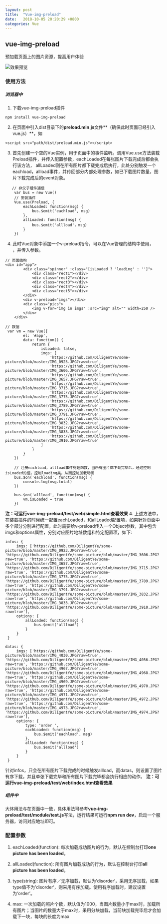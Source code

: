 ```yaml
---
layout: post
title:  "Vue-img-preload"
date:   2018-10-05 20:20:29 +0800
categories: Vue
---
```


## vue-img-preload
  预加载页面上的图片资源，提高用户体验

  ![效果预览](https://upload-images.jianshu.io/upload_images/5796375-b029c649855a5d67.gif?imageMogr2/auto-orient/strip)

### 使用方法
##### 浏览器中
1. 下载vue-img-preload插件
```
npm install vue-img-preload
```
2. 在页面中引入dist目录下的**preload.min.js**文件**（确保此时页面已经引入vue.js）**，如
```
<script src="path/dist/preload.min.js"></script>
```
3. 首先创建一个空的Vue实例，用于页面中的事件监听。调用Vue.use方法装载Preload插件，并传入配置参数，eachLoaded在每张图片下载完成后都会执行该方法， allLoaded则在所有图片都下载完成后执行，此处分别触发一个eachload，allload事件，并传回部分内部处理参数，如已下载图片数量，图片下载完成后的event对象。
```
   // 非父子组件通信
    var bus = new Vue()
    // 安装插件
    Vue.use(Preload, {
        eachLoaded: function(msg) {
            bus.$emit('eachload', msg)
        },
        allLoaded: function(msg) {
            bus.$emit('allload'，msg)
        }
    })
```
4. 此时Vue对象中添加一个v-preload指令，可以在Vue管理的结构中使用，**<div v-preload="imgs"></div>**，并传入参数。
```
// 页面结构
<div id="app">
        <div class="spinner" :class="[isLoaded ? 'loading' : '']">
            <div class="rect1"></div>
            <div class="rect2"></div>
            <div class="rect3"></div>
            <div class="rect4"></div>
            <div class="rect5"></div>
        </div>
        <div v-preload="imgs"></div>
        <div class="pics">
            <img v-for="img in imgs" :src="img" alt="" width=250 />
        </div>
    </div>
```
```
// 数据
 var vm = new Vue({
        el: '#app',
        data: function() {
            return {
                isLoaded: false,
                imgs: [
                    'https://github.com/DiligentYe/some-picture/blob/master/IMG_0923.JPG?raw=true',
                    'https://github.com/DiligentYe/some-picture/blob/master/IMG_3606.JPG?raw=true',
                    'https://github.com/DiligentYe/some-picture/blob/master/IMG_3657.JPG?raw=true',
                    'https://github.com/DiligentYe/some-picture/blob/master/IMG_3715.JPG?raw=true',
                    'https://github.com/DiligentYe/some-picture/blob/master/IMG_3775.JPG?raw=true',
                    'https://github.com/DiligentYe/some-picture/blob/master/IMG_3789.JPG?raw=true',
                    'https://github.com/DiligentYe/some-picture/blob/master/IMG_3791.JPG?raw=true',
                    'https://github.com/DiligentYe/some-picture/blob/master/IMG_3832.JPG?raw=true',
                    'https://github.com/DiligentYe/some-picture/blob/master/IMG_3833.JPG?raw=true',
                    'https://github.com/DiligentYe/some-picture/blob/master/IMG_3910.JPG?raw=true'
                ]
            }
        }
    })

    // 注册eachload，allload事件处理函数，当所有图片都下载完毕后，通过控制isLoaded的值，控制loading类，从而控制加载动画
    bus.$on('eachload', function(msg) {
        console.log(msg.total)
    })

    bus.$on('allload', function(msg) {
        vm.isLoaded = true
    })
```
**注：可运行vue-img-preload/test/web/simple.html查看效果**
4. 上述方法中，在装载插件的时候统一配置eachLoaded，和allLoaded配置项，如果针对页面中多个部分分别进行配置，此时需要给v-preload传入一个Object参数，其中包含imgs和options属性，分别对应图片地址数组和特定配置项，如下:
```
infos: {
     imgs: ['https://github.com/DiligentYe/some-picture/blob/master/IMG_0923.JPG?raw=true', 'https://github.com/DiligentYe/some-picture/blob/master/IMG_3606.JPG?raw=true', 'https://github.com/DiligentYe/some-picture/blob/master/IMG_3657.JPG?raw=true', 'https://github.com/DiligentYe/some-picture/blob/master/IMG_3715.JPG?raw=true', 'https://github.com/DiligentYe/some-picture/blob/master/IMG_3775.JPG?raw=true', 'https://github.com/DiligentYe/some-picture/blob/master/IMG_3789.JPG?raw=true', 'https://github.com/DiligentYe/some-picture/blob/master/IMG_3791.JPG?raw=true', 'https://github.com/DiligentYe/some-picture/blob/master/IMG_3832.JPG?raw=true', 'https://github.com/DiligentYe/some-picture/blob/master/IMG_3833.JPG?raw=true', 'https://github.com/DiligentYe/some-picture/blob/master/IMG_3910.JPG?raw=true'],
     options: {
         allLoaded: function(msg) {
             bus.$emit('allload')
         }
     }
 }

datas: {
     imgs: ['https://github.com/DiligentYe/some-picture/blob/master/IMG_4030.JPG?raw=true', 'https://github.com/DiligentYe/some-picture/blob/master/IMG_4056.JPG?raw=true', 'https://github.com/DiligentYe/some-picture/blob/master/IMG_4967.JPG?raw=true', 'https://github.com/DiligentYe/some-picture/blob/master/IMG_4968.JPG?raw=true', 'https://github.com/DiligentYe/some-picture/blob/master/IMG_4969.JPG?raw=true', 'https://github.com/DiligentYe/some-picture/blob/master/IMG_4970.JPG?raw=true', 'https://github.com/DiligentYe/some-picture/blob/master/IMG_4971.JPG?raw=true', 'https://github.com/DiligentYe/some-picture/blob/master/IMG_4972.JPG?raw=true', 'https://github.com/DiligentYe/some-picture/blob/master/IMG_4973.JPG?raw=true', 'https://github.com/DiligentYe/some-picture/blob/master/IMG_4974.JPG?raw=true'],
     options: {
         type: 'order ',
         eachLoaded: function(msg) {
             bus.$emit('eachload', msg)
         },
         allLoaded: function(msg) {
             bus.$emit('allload')
         }
     }
 }
```
针对infos，只会在所有图片下载完成的时候触发allload，而datas，则设置了图片有序下载，并且单张下载完毕和所有图片下载完毕都会执行相应的动作。
**注：可运行vue-img-preload/test/web/index.html查看效果**

##### 组件中
大体用法与在页面中一致，具体用法可参考**vue-img-preload/test/module/test.js**写法，运行结果可运行**npm run dev**，启动一个服务器，访问对应地址即可。

### 配置参数
1. eachLoaded(function): 每次加载成功图片的行为，默认在控制台打印**one picture has been loaded**。

2. allLoaded(function): 所有图片加载成功的行为，默认在控制台打印**all picture has been loaded**。

3. type(string): 图片有序／无序加载，默认为’disorder‘，采用无序加载，如果type值不为’disorder‘，则采用有序加载。使用有序加载时，建议设置为‘order’。

4. max: 一次加载的照片个数，默认值为1000，当图片数量小于max时，加载所有图片；当图片的数量大于max时，采用分块加载，当前块加载完毕后才会加载下一块，每块的长度为max


